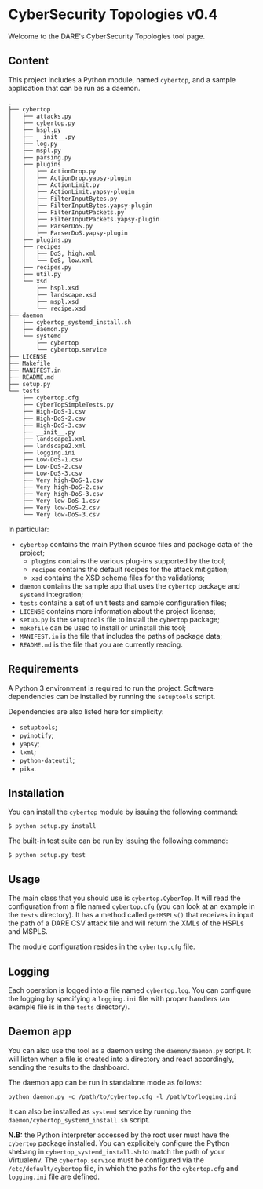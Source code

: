 # CyberSecurity Topologies v0.4

Welcome to the DARE's CyberSecurity Topologies tool page.

## Content

This project includes a Python module, named `cybertop`, and a sample application that can be run as a daemon.

```
.
├── cybertop
│   ├── attacks.py
│   ├── cybertop.py
│   ├── hspl.py
│   ├── __init__.py
│   ├── log.py
│   ├── mspl.py
│   ├── parsing.py
│   ├── plugins
│   │   ├── ActionDrop.py
│   │   ├── ActionDrop.yapsy-plugin
│   │   ├── ActionLimit.py
│   │   ├── ActionLimit.yapsy-plugin
│   │   ├── FilterInputBytes.py
│   │   ├── FilterInputBytes.yapsy-plugin
│   │   ├── FilterInputPackets.py
│   │   ├── FilterInputPackets.yapsy-plugin
│   │   ├── ParserDoS.py
│   │   ├── ParserDoS.yapsy-plugin
│   ├── plugins.py
│   ├── recipes
│   │   ├── DoS, high.xml
│   │   └── DoS, low.xml
│   ├── recipes.py
│   ├── util.py
│   └── xsd
│       ├── hspl.xsd
│       ├── landscape.xsd
│       ├── mspl.xsd
│       └── recipe.xsd
├── daemon
│   ├── cybertop_systemd_install.sh
│   ├── daemon.py
│   └── systemd
│       ├── cybertop
│       └── cybertop.service
├── LICENSE
├── Makefile
├── MANIFEST.in
├── README.md
├── setup.py
└── tests
    ├── cybertop.cfg
    ├── CyberTopSimpleTests.py
    ├── High-DoS-1.csv
    ├── High-DoS-2.csv
    ├── High-DoS-3.csv
    ├── __init__.py
    ├── landscape1.xml
    ├── landscape2.xml
    ├── logging.ini
    ├── Low-DoS-1.csv
    ├── Low-DoS-2.csv
    ├── Low-DoS-3.csv
    ├── Very high-DoS-1.csv
    ├── Very high-DoS-2.csv
    ├── Very high-DoS-3.csv
    ├── Very low-DoS-1.csv
    ├── Very low-DoS-2.csv
    └── Very low-DoS-3.csv
```

In particular:

- `cybertop` contains the main Python source files and package data of the project;
	- `plugins` contains the various plug-ins supported by the tool;
	- `recipes` contains the default recipes for the attack mitigation;
	- `xsd` contains the XSD schema files for the validations;
- `daemon` contains the sample app that uses the `cybertop` package and `systemd` integration;
- `tests` contains a set of unit tests and sample configuration files;
- `LICENSE` contains more information about the project license;
- `setup.py` is the `setuptools` file to install the `cybertop` package;
- `makefile` can be used to install or uninstall this tool;
- `MANIFEST.in` is the file that includes the paths of package data;
- `README.md` is the file that you are currently reading.

## Requirements

A Python 3 environment is required to run the project. Software dependencies can be installed by running the `setuptools` script.

Dependencies are also listed here for simplicity:

- `setuptools`;
- `pyinotify`;
- `yapsy`;
- `lxml`;
- `python-dateutil`;
- `pika`.

## Installation

You can install the `cybertop` module by issuing the following command:

```
$ python setup.py install
```

The built-in test suite can be run by issuing the following command:

```
$ python setup.py test
```

## Usage

The main class that you should use is `cybertop.CyberTop`.
It will read the configuration from a file named `cybertop.cfg` (you can look at an example in the `tests` directory).
It has a method called `getMSPLs()` that receives in input the path of a DARE CSV attack file and will return the XMLs of the HSPLs and MSPLS.

The module configuration resides in the `cybertop.cfg` file.

## Logging
Each operation is logged into a file named `cybertop.log`. You can configure the logging by specifying a `logging.ini` file with proper handlers (an example file is in the `tests` directory).

## Daemon app

You can also use the tool as a daemon using the `daemon/daemon.py` script. It will listen when a file is created into a directory and react accordingly, sending the results to the dashboard. 

The daemon app can be run in standalone mode as follows:

```
python daemon.py -c /path/to/cybertop.cfg -l /path/to/logging.ini
```

It can also be installed as `systemd` service by running the `daemon/cybertop_systemd_install.sh` script.

**N.B:** the Python interpreter accessed by the root user must have the `cybertop` package installed. You can explicitely configure the Python shebang in `cybertop_systemd_install.sh` to match the path of your Virtualenv.
The `cybertop.service` must be configured via the `/etc/default/cybertop` file, in which the paths for the `cybertop.cfg` and `logging.ini` file are defined.
